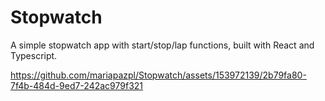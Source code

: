 # Stopwatch

A simple stopwatch app with start/stop/lap functions, built with React and Typescript. 


https://github.com/mariapazpl/Stopwatch/assets/153972139/2b79fa80-7f4b-484d-9ed7-242ac979f321

